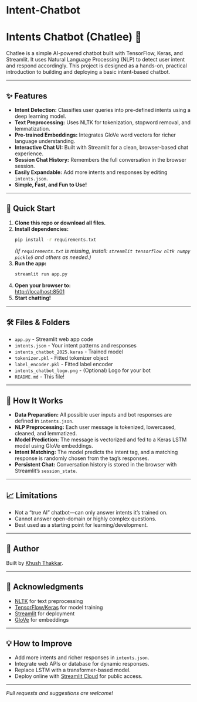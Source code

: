 # Intent-Chatbot

# Intents Chatbot (Chatlee) 🤖

Chatlee is a simple AI-powered chatbot built with TensorFlow, Keras, and Streamlit. It uses Natural Language Processing (NLP) to detect user intent and respond accordingly. This project is designed as a hands-on, practical introduction to building and deploying a basic intent-based chatbot.

---

## ✨ Features

- **Intent Detection:** Classifies user queries into pre-defined intents using a deep learning model.
- **Text Preprocessing:** Uses NLTK for tokenization, stopword removal, and lemmatization.
- **Pre-trained Embeddings:** Integrates GloVe word vectors for richer language understanding.
- **Interactive Chat UI:** Built with Streamlit for a clean, browser-based chat experience.
- **Session Chat History:** Remembers the full conversation in the browser session.
- **Easily Expandable:** Add more intents and responses by editing `intents.json`.
- **Simple, Fast, and Fun to Use!**

---

## 🚀 Quick Start

1. **Clone this repo or download all files.**
2. **Install dependencies:**
    ```bash
    pip install -r requirements.txt
    ```
    *(If `requirements.txt` is missing, install: `streamlit tensorflow nltk numpy pickle5` and others as needed.)*
3. **Run the app:**
    ```bash
    streamlit run app.py
    ```
4. **Open your browser to:**  
   [http://localhost:8501](http://localhost:8501)
5. **Start chatting!**

---

## 🛠️ Files & Folders

- `app.py` - Streamlit web app code
- `intents.json` - Your intent patterns and responses
- `intents_chatbot_2025.keras` - Trained model
- `tokenizer.pkl` - Fitted tokenizer object
- `label_encoder.pkl` - Fitted label encoder
- `intents_chatbot_logo.png` - (Optional) Logo for your bot
- `README.md` - This file!

---

## 🧠 How It Works

- **Data Preparation:** All possible user inputs and bot responses are defined in `intents.json`.
- **NLP Preprocessing:** Each user message is tokenized, lowercased, cleaned, and lemmatized.
- **Model Prediction:** The message is vectorized and fed to a Keras LSTM model using GloVe embeddings.
- **Intent Matching:** The model predicts the intent tag, and a matching response is randomly chosen from the tag’s responses.
- **Persistent Chat:** Conversation history is stored in the browser with Streamlit’s `session_state`.

---

## 📈 Limitations

- Not a “true AI” chatbot—can only answer intents it’s trained on.
- Cannot answer open-domain or highly complex questions.
- Best used as a starting point for learning/development.

---

## 👤 Author

Built by [Khush Thakkar](https://www.linkedin.com/in/khush-thakkar-b659b732b/).

---

## 🙏 Acknowledgments

- [NLTK](https://www.nltk.org/) for text preprocessing
- [TensorFlow/Keras](https://www.tensorflow.org/) for model training
- [Streamlit](https://streamlit.io/) for deployment
- [GloVe](https://nlp.stanford.edu/projects/glove/) for embeddings

---

## 💡 How to Improve

- Add more intents and richer responses in `intents.json`.
- Integrate web APIs or database for dynamic responses.
- Replace LSTM with a transformer-based model.
- Deploy online with [Streamlit Cloud](https://streamlit.io/cloud) for public access.

---

*Pull requests and suggestions are welcome!*

